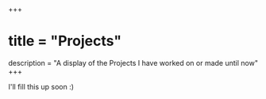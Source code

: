 +++
# title = "Projects"
description = "A display of the Projects I have worked on or made until now"
+++

I'll fill this up soon :)
